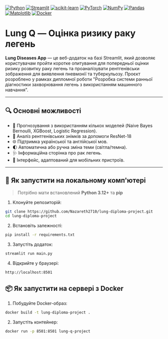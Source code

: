 [![Python](https://img.shields.io/badge/python-3670A0?style=for-the-badge&logo=python&logoColor=ffdd54)](https://www.python.org/)
[![Streamlit](https://img.shields.io/badge/Streamlit-%23FE4B4B.svg?style=for-the-badge&logo=streamlit&logoColor=white)](https://streamlit.io/)
[![scikit-learn](https://img.shields.io/badge/scikit--learn-%23F7931E.svg?style=for-the-badge&logo=scikit-learn&logoColor=white)](https://scikit-learn.org/)
[![PyTorch](https://img.shields.io/badge/PyTorch-%23EE4C2C.svg?style=for-the-badge&logo=PyTorch&logoColor=white)](https://pytorch.org/)
[![NumPy](https://img.shields.io/badge/numpy-%23013243.svg?style=for-the-badge&logo=numpy&logoColor=white)](https://numpy.org/)
[![Pandas](https://img.shields.io/badge/pandas-%23150458.svg?style=for-the-badge&logo=pandas&logoColor=white)](https://pandas.pydata.org/)
[![Matplotlib](https://img.shields.io/badge/Matplotlib-%23ffffff.svg?style=for-the-badge&logo=Matplotlib&logoColor=black)](https://matplotlib.org/)
[![Docker](https://img.shields.io/badge/docker-%230db7ed.svg?style=for-the-badge&logo=docker&logoColor=white)](https://www.docker.com/)

# Lung Q — Оцінка ризику раку легень

**Lung Diseases App** — це веб-додаток на базі Streamlit, який дозволяє користувачам пройти коротке опитування для попередньої оцінки ризику розвитку раку легень та проаналізувати рентгенівськи зображення для виявлення пневмонії та туберкульозу. Проєкт розроблено у рамках дипломної роботи "Розробка системи ранньої діагностики захворювання легень з використанням машинного навчання".

---

## 🔍 Основні можливості

- 🧠 Прогнозування з використанням кількох моделей (Naive Bayes Bernoulli, XGBoost, Logistic Regression).
- 🧩 Аналіз рентгенівських знімків за допомоги ResNet-18
- 🌐 Підтримка української та англійської мов.
- 🌓 Автоматична або ручна зміна теми (світла/темна).
- 🩺 Інформаційна сторінка про рак легень.
- 📱 Інтерфейс, адаптований для мобільних пристроїв.

---
## 🔧 Як запустити на локальному комп'ютері

> Потрібно мати встановлений **Python 3.12+** та **pip**

1. Клонуйте репозиторій:
```bash
git clone https://github.com/Nazareth2710/lung-diploma-project.git
cd lung-diploma-project
```

2. Встановіть залежності:
```bash
pip install -r requirements.txt
```

3. Запустіть додаток:
```bash
streamlit run main.py
```

4. Відкрийте у браузері:
```bash
http://localhost:8501
```

## 📦 Як запустити на сервері з Docker

1. Побудуйте Docker-образ:
```bash
docker build -t lung-diploma-project .
```

2. Запустіть контейнер:
```bash
docker run -p 8501:8501 lung-q-project
```

